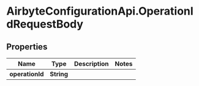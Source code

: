 # AirbyteConfigurationApi.OperationIdRequestBody

## Properties

Name | Type | Description | Notes
------------ | ------------- | ------------- | -------------
**operationId** | **String** |  | 



